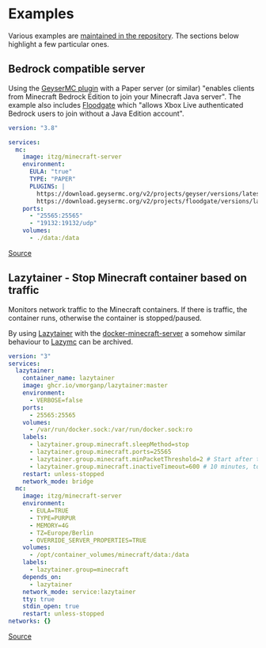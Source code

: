 # Examples

Various examples are [maintained in the repository](https://github.com/itzg/docker-minecraft-server/tree/master/examples). The sections below highlight a few particular ones.

## Bedrock compatible server

Using the [GeyserMC plugin](https://geysermc.org/) with a Paper server (or similar) "enables clients from Minecraft Bedrock Edition to join your Minecraft Java server". The example also includes [Floodgate](https://wiki.geysermc.org/floodgate/) which "allows Xbox Live authenticated Bedrock users to join without a Java Edition account". 

```yaml
version: "3.8"

services:
  mc:
    image: itzg/minecraft-server
    environment:
      EULA: "true"
      TYPE: "PAPER"
      PLUGINS: |
        https://download.geysermc.org/v2/projects/geyser/versions/latest/builds/latest/downloads/spigot
        https://download.geysermc.org/v2/projects/floodgate/versions/latest/builds/latest/downloads/spigot
    ports:
      - "25565:25565"
      - "19132:19132/udp"
    volumes:
      - ./data:/data
```

[Source](https://github.com/itzg/docker-minecraft-server/blob/master/examples/geyser/docker-compose.yml)

## Lazytainer - Stop Minecraft container based on traffic
Monitors network traffic to the Minecraft containers. If there is traffic, the container runs, otherwise the container is stopped/paused.

By using [Lazytainer](https://github.com/vmorganp/Lazytainer) with the [docker-minecraft-server](https://github.com/itzg/docker-minecraft-server) a somehow similar behaviour to [Lazymc](https://github.com/timvisee/lazymc) can be archived.

```yaml
version: "3"
services:
  lazytainer:
    container_name: lazytainer
    image: ghcr.io/vmorganp/lazytainer:master
    environment:
      - VERBOSE=false
    ports:
      - 25565:25565
    volumes:
      - /var/run/docker.sock:/var/run/docker.sock:ro
    labels:
      - lazytainer.group.minecraft.sleepMethod=stop
      - lazytainer.group.minecraft.ports=25565
      - lazytainer.group.minecraft.minPacketThreshold=2 # Start after two incomming packets
      - lazytainer.group.minecraft.inactiveTimeout=600 # 10 minutes, to allow the server to bootstrap. You can probably make this lower later if you want.
    restart: unless-stopped
    network_mode: bridge
  mc:
    image: itzg/minecraft-server
    environment:
      - EULA=TRUE
      - TYPE=PURPUR
      - MEMORY=4G
      - TZ=Europe/Berlin
      - OVERRIDE_SERVER_PROPERTIES=TRUE
    volumes:
      - /opt/container_volumes/minecraft/data:/data
    labels:
      - lazytainer.group=minecraft
    depends_on:
      - lazytainer
    network_mode: service:lazytainer
    tty: true
    stdin_open: true
    restart: unless-stopped
networks: {}
```
[Source](https://github.com/itzg/docker-minecraft-server/blob/master/examples/lazytainer/docker-compose.yml)